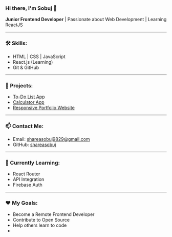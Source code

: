 ### Hi there, I'm Sobuj 👋

**Junior Frontend Developer** | Passionate about Web Development | Learning ReactJS

---

### 🛠️ Skills:
- HTML | CSS | JavaScript
- React.js (Learning)
- Git & GitHub

---

### 🚀 Projects:
- [To-Do List App](#)  
- [Calculator App](#)  
- [Responsive Portfolio Website](#)

---

### 📫 Contact Me:
- Email: shareasobuj9829@gmail.com
- GitHub: [shareasobuj](https://github.com/shareasobuj)

---

### 🌱 Currently Learning:
- React Router
- API Integration
- Firebase Auth

---

### ❤️ My Goals:
- Become a Remote Frontend Developer
- Contribute to Open Source
- Help others learn to code
- 
